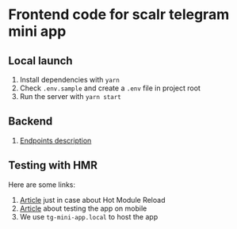 # Frontend code for scalr telegram mini app

## Local launch

1. Install dependencies with `yarn`
2. Check `.env.sample` and create a `.env` file in project root
3. Run the server with `yarn start`

## Backend

1. [Endpoints description](https://twisty-hour-7d6.notion.site/Mini-app-backend-e6a232073f114ed3913c66f4a76512fd)

## Testing with HMR

Here are some links:

1. [Article](https://habr.com/ru/articles/789442/) just in case about Hot Module Reload
2. [Article](https://docs.ton.org/develop/dapps/telegram-apps/testing-apps) about testing the app on mobile
3. We use `tg-mini-app.local` to host the app
